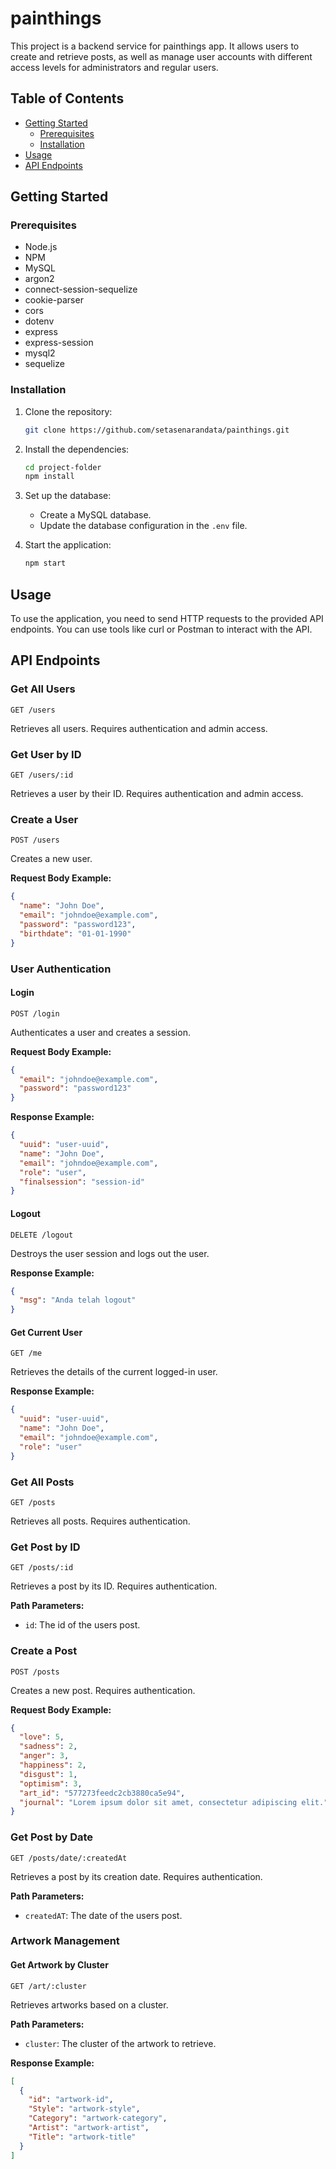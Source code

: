 # painthings

This project is a backend service for painthings app. It allows users to create and retrieve posts, as well as manage user accounts with different access levels for administrators and regular users.

## Table of Contents

- [Getting Started](#getting-started)
  - [Prerequisites](#prerequisites)
  - [Installation](#installation)
- [Usage](#usage)
- [API Endpoints](#api-endpoints)


## Getting Started

### Prerequisites

- Node.js
- NPM
- MySQL
- argon2
- connect-session-sequelize
- cookie-parser
- cors
- dotenv
- express
- express-session
- mysql2
- sequelize


### Installation

1. Clone the repository:

   ```bash
   git clone https://github.com/setasenarandata/painthings.git
   ```

2. Install the dependencies:

   ```bash
   cd project-folder
   npm install
   ```

3. Set up the database:
   - Create a MySQL database.
   - Update the database configuration in the `.env` file.

4. Start the application:

   ```bash
   npm start
   ```

## Usage

To use the application, you need to send HTTP requests to the provided API endpoints. You can use tools like curl or Postman to interact with the API.

## API Endpoints

### Get All Users

```
GET /users
```

Retrieves all users. Requires authentication and admin access.

### Get User by ID

```
GET /users/:id
```

Retrieves a user by their ID. Requires authentication and admin access.

### Create a User

```
POST /users
```

Creates a new user.

**Request Body Example:**

```json
{
  "name": "John Doe",
  "email": "johndoe@example.com",
  "password": "password123",
  "birthdate": "01-01-1990"
}
```

### User Authentication

#### Login

```
POST /login
```

Authenticates a user and creates a session.

**Request Body Example:**

```json
{
  "email": "johndoe@example.com",
  "password": "password123"
}
```

**Response Example:**

```json
{
  "uuid": "user-uuid",
  "name": "John Doe",
  "email": "johndoe@example.com",
  "role": "user",
  "finalsession": "session-id"
}
```

#### Logout

```
DELETE /logout
```

Destroys the user session and logs out the user.

**Response Example:**

```json
{
  "msg": "Anda telah logout"
}
```

#### Get Current User

```
GET /me
```

Retrieves the details of the current logged-in user.

**Response Example:**

```json
{
  "uuid": "user-uuid",
  "name": "John Doe",
  "email": "johndoe@example.com",
  "role": "user"
}
```


### Get All Posts

```
GET /posts
```

Retrieves all posts. Requires authentication.

### Get Post by ID

```
GET /posts/:id
```

Retrieves a post by its ID. Requires authentication.

**Path Parameters:**
- `id`: The id of the users post.

### Create a Post

```
POST /posts
```

Creates a new post. Requires authentication.

**Request Body Example:**

```json
{
  "love": 5,
  "sadness": 2,
  "anger": 3,
  "happiness": 2,
  "disgust": 1,
  "optimism": 3,
  "art_id": "577273feedc2cb3880ca5e94",
  "journal": "Lorem ipsum dolor sit amet, consectetur adipiscing elit."
}
```

### Get Post by Date

```
GET /posts/date/:createdAt
```

Retrieves a post by its creation date. Requires authentication.

**Path Parameters:**
- `createdAT`: The date of the users post.

### Artwork Management

#### Get Artwork by Cluster

```
GET /art/:cluster
```

Retrieves artworks based on a cluster.

**Path Parameters:**

- `cluster`: The cluster of the artwork to retrieve.

**Response Example:**

```json
[
  {
    "id": "artwork-id",
    "Style": "artwork-style",
    "Category": "artwork-category",
    "Artist": "artwork-artist",
    "Title": "artwork-title"
  }
]